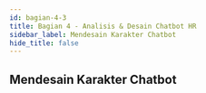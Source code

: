 ```yaml
---
id: bagian-4-3
title: Bagian 4 - Analisis & Desain Chatbot HR
sidebar_label: Mendesain Karakter Chatbot
hide_title: false
---
```

## Mendesain Karakter Chatbot
